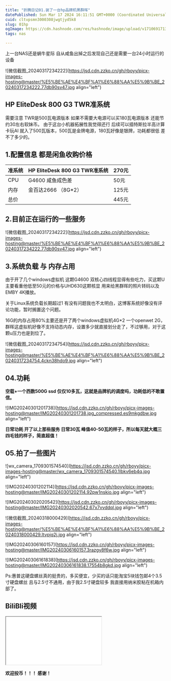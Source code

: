 ```yaml
---
title: "折腾日记01.装了一台hp品牌机黑群晖"
datePublished: Sun Mar 17 2024 16:11:51 GMT+0000 (Coordinated Universal Time)
cuid: cltvpsmn3000308jwgtjyd5k8
slug: 01hp
ogImage: https://cdn.hashnode.com/res/hashnode/image/upload/v1710691713474/f557c904-2195-4ef1-b3c8-4fc6daabeebd.jpeg
tags: nas

---
```


上一台NAS还是蜗牛星际 自从咸鱼出掉之后发现自己还是需要一台24小时运行的设备

![微信截图_20240317234222](https://jsd.cdn.zzko.cn/gh/rboyy/picx-images-hosting@master/%E5%BE%AE%E4%BF%A1%E6%88%AA%E5%9B%BE_20240317234222.77db90sv47.jpg align="left")

## HP EliteDesk 800 G3 TWR准系统

需要注意 TWR是500瓦电源版本 如果不需要大电源可以买180瓦电源版本 还能节约30左右软妹币。 由于这台小机器拓展性我觉得还行 后续可以插特斯拉半高计算卡玩AI 就入了500瓦版本，500瓦是金牌电源，180瓦好像是银牌，功耗都很低 差不了多少的。

## 1.配置信息 都是闲鱼收购价格

| 准系统 | HP EliteDesk 800 G3 TWR准系统 | 270元 |
| --- | --- | --- |
| CPU | G4600 咸鱼成色差 | 50元 |
| 内存 | 金百达2666 （8G\*2） | 125元 |
| 总价 |  | 445元 |

## 2.目前正在运行的一些服务

![微信截图_20240317234222](https://jsd.cdn.zzko.cn/gh/rboyy/picx-images-hosting@master/%E5%BE%AE%E4%BF%A1%E6%88%AA%E5%9B%BE_20240317234222.77db90sv47.jpg align="left")

## 3.系统负载 与 内存占用

由于开了几个windows虚拟机 这颗G4600 双核心四线程显得有些吃力，买这颗U主要看重他低至50元的价格与UHD630这颗核显 用来给黑群晖的照片转码以及EMBY 4K播放。

关于Linux系统负载长期超过1 有没有问题我也不太明白，这博客系统好像没有评论功能，暂时搁置这个问题。

16G的内存占用80%主要还是开了两个windows虚拟机4G\*2 一个openwet 2G，群晖这虚拟机好像不支持动态内存，设置多少就直接划分走了，不过够用，对于这颗u压力也是到位了。

![微信截图_20240317234754](https://jsd.cdn.zzko.cn/gh/rboyy/picx-images-hosting@master/%E5%BE%AE%E4%BF%A1%E6%88%AA%E5%9B%BE_20240317234754.4ckn38hdo9.jpg align="left")

## 04.功耗

**空载+一个西数500G ssd 仅仅10多瓦，这就是品牌机的调度吗，功耗低的不敢置信。**

![IMG20240301201738](https://jsd.cdn.zzko.cn/gh/rboyy/picx-images-hosting@master/IMG20240301201738.jpg_compressed.es9mkgdbw.jpg align="left")

**日常功耗 开了以上那些服务 日常30瓦 峰值40-50瓦的样子，所以每天就大概三四毛钱的样子，简直超值！**

## 05.拍了一些图片

![wx_camera_1709301574540](https://jsd.cdn.zzko.cn/gh/rboyy/picx-images-hosting@master/wx_camera_1709301574540.1lbkv6eb4q.jpg align="left")

![IMG20240301202114](https://jsd.cdn.zzko.cn/gh/rboyy/picx-images-hosting@master/IMG20240301202114.92pw1nskio.jpg align="left")

![IMG20240302020542](https://jsd.cdn.zzko.cn/gh/rboyy/picx-images-hosting@master/IMG20240302020542.67x7vvddql.jpg align="left")

![微信截图_20240318000429](https://jsd.cdn.zzko.cn/gh/rboyy/picx-images-hosting@master/%E5%BE%AE%E4%BF%A1%E6%88%AA%E5%9B%BE_20240318000429.ltvpjq2j.jpg align="left")

![IMG20240306160157](https://jsd.cdn.zzko.cn/gh/rboyy/picx-images-hosting@master/IMG20240306160157.3razgy8f6w.jpg align="left")

![IMG20240306161838](https://jsd.cdn.zzko.cn/gh/rboyy/picx-images-hosting@master/IMG20240306161838.17554b8gkd.jpg align="left")

Ps:惠普这硬盘螺丝真的挺贵的，多买便宜，少买的话只能淘宝5块钱包邮4个3.5寸硬盘螺丝 且与2.5寸不通用，由于我2.5寸硬盘较多 我直接用纳米胶粘在机箱内部了。

## BiliBli视频

<iframe src="//player.bilibili.com/player.html?aid=1301927282&bvid=BV1Cu4m1M78a&cid=1473202150&p=1"> </iframe>

**欢迎投币！！！ 感谢！**